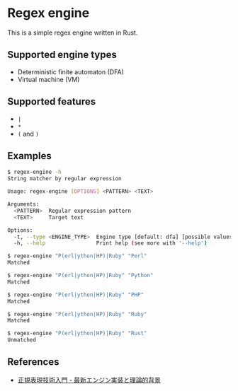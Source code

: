 # Regex engine

This is a simple regex engine written in Rust.

## Supported engine types

* Deterministic finite automaton (DFA)
* Virtual machine (VM)

## Supported features

* `|`
* `*`
* `(` and `)`

## Examples

```sh
$ regex-engine -h
String matcher by regular expression

Usage: regex-engine [OPTIONS] <PATTERN> <TEXT>

Arguments:
  <PATTERN>  Regular expression pattern
  <TEXT>     Target text

Options:
  -t, --type <ENGINE_TYPE>  Engine type [default: dfa] [possible values: dfa, vm]
  -h, --help                Print help (see more with '--help')
```

```sh
$ regex-engine "P(erl|ython|HP)|Ruby" "Perl"
Matched

$ regex-engine "P(erl|ython|HP)|Ruby" "Python"
Matched

$ regex-engine "P(erl|ython|HP)|Ruby" "PHP"
Matched

$ regex-engine "P(erl|ython|HP)|Ruby" "Ruby"
Matched

$ regex-engine "P(erl|ython|HP)|Ruby" "Rust"
Unmatched
```

## References

* [正規表現技術入門 - 最新エンジン実装と理論的背景](https://gihyo.jp/book/2015/978-4-7741-7270-5)
